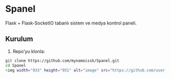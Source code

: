 # Spanel

Flask + Flask-SocketIO tabanlı sistem ve medya kontrol paneli.

## Kurulum

1. Repo’yu klonla:
```bash
git clone https://github.com/mynameissk/Spanel.git
cd Spanel
<img width="933" height="951" alt="image" src="https://github.com/user-attachments/assets/85a91777-4ac1-4d61-8532-e03aef5cfe41" />

